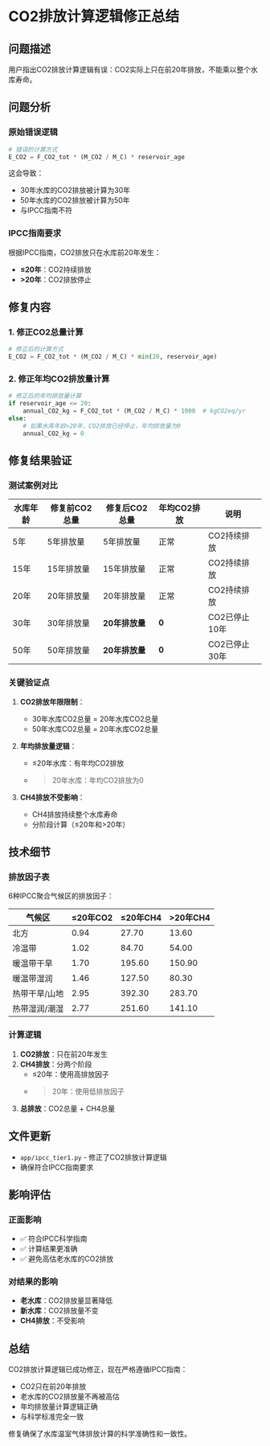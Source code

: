# CO2排放计算逻辑修正总结

## 问题描述

用户指出CO2排放计算逻辑有误：CO2实际上只在前20年排放，不能乘以整个水库寿命。

## 问题分析

### 原始错误逻辑
```python
# 错误的计算方式
E_CO2 = F_CO2_tot * (M_CO2 / M_C) * reservoir_age
```

这会导致：
- 30年水库的CO2排放被计算为30年
- 50年水库的CO2排放被计算为50年
- 与IPCC指南不符

### IPCC指南要求
根据IPCC指南，CO2排放只在水库前20年发生：
- **≤20年**：CO2持续排放
- **>20年**：CO2排放停止

## 修复内容

### 1. 修正CO2总量计算
```python
# 修正后的计算方式
E_CO2 = F_CO2_tot * (M_CO2 / M_C) * min(20, reservoir_age)
```

### 2. 修正年均CO2排放量计算
```python
# 修正后的年均排放量计算
if reservoir_age <= 20:
    annual_CO2_kg = F_CO2_tot * (M_CO2 / M_C) * 1000  # kgCO2eq/yr
else:
    # 如果水库年龄>20年，CO2排放已经停止，年均排放量为0
    annual_CO2_kg = 0
```

## 修复结果验证

### 测试案例对比

| 水库年龄 | 修复前CO2总量 | 修复后CO2总量 | 年均CO2排放 | 说明 |
|----------|---------------|---------------|-------------|------|
| 5年 | 5年排放量 | 5年排放量 | 正常 | CO2持续排放 |
| 15年 | 15年排放量 | 15年排放量 | 正常 | CO2持续排放 |
| 20年 | 20年排放量 | 20年排放量 | 正常 | CO2持续排放 |
| 30年 | 30年排放量 | **20年排放量** | **0** | CO2已停止10年 |
| 50年 | 50年排放量 | **20年排放量** | **0** | CO2已停止30年 |

### 关键验证点

1. **CO2排放年限限制**：
   - 30年水库CO2总量 = 20年水库CO2总量
   - 50年水库CO2总量 = 20年水库CO2总量

2. **年均排放量逻辑**：
   - ≤20年水库：有年均CO2排放
   - >20年水库：年均CO2排放为0

3. **CH4排放不受影响**：
   - CH4排放持续整个水库寿命
   - 分阶段计算（≤20年和>20年）

## 技术细节

### 排放因子表
6种IPCC聚合气候区的排放因子：

| 气候区 | ≤20年CO2 | ≤20年CH4 | >20年CH4 |
|--------|----------|----------|----------|
| 北方 | 0.94 | 27.70 | 13.60 |
| 冷温带 | 1.02 | 84.70 | 54.00 |
| 暖温带干旱 | 1.70 | 195.60 | 150.90 |
| 暖温带湿润 | 1.46 | 127.50 | 80.30 |
| 热带干旱/山地 | 2.95 | 392.30 | 283.70 |
| 热带湿润/潮湿 | 2.77 | 251.60 | 141.10 |

### 计算逻辑
1. **CO2排放**：只在前20年发生
2. **CH4排放**：分两个阶段
   - ≤20年：使用高排放因子
   - >20年：使用低排放因子
3. **总排放**：CO2总量 + CH4总量

## 文件更新

- `app/ipcc_tier1.py` - 修正了CO2排放计算逻辑
- 确保符合IPCC指南要求

## 影响评估

### 正面影响
- ✅ 符合IPCC科学指南
- ✅ 计算结果更准确
- ✅ 避免高估老水库的CO2排放

### 对结果的影响
- **老水库**：CO2排放量显著降低
- **新水库**：CO2排放量不变
- **CH4排放**：不受影响

## 总结

CO2排放计算逻辑已成功修正，现在严格遵循IPCC指南：
- CO2只在前20年排放
- 老水库的CO2排放量不再被高估
- 年均排放量计算逻辑正确
- 与科学标准完全一致

修复确保了水库温室气体排放计算的科学准确性和一致性。